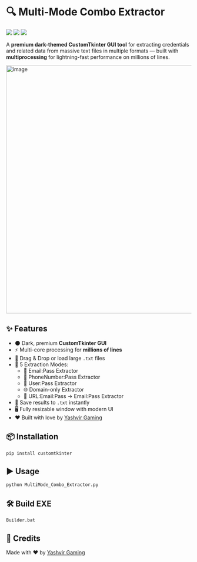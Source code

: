 <h1>🔍 Multi-Mode Combo Extractor</h1>
<p>
  <img src="https://img.shields.io/badge/Python-3.10+-blue?logo=python">
  <img src="https://img.shields.io/badge/GUI-CustomTkinter-darkgreen">
  <img src="https://img.shields.io/badge/License-MIT-yellow">
</p>

<p>
A <strong>premium dark-themed CustomTkinter GUI tool</strong> for extracting credentials and related data from massive text files in multiple formats — built with <b>multiprocessing</b> for lightning-fast performance on millions of lines.
</p>

<img width="994" height="673" alt="image" src="https://github.com/user-attachments/assets/395c5a6a-3bbf-44c5-86b0-291cf5cfdd97" />

<h2>✨ Features</h2>
<ul>
  <li>🌑 Dark, premium <strong>CustomTkinter GUI</strong></li>
  <li>⚡ Multi-core processing for <strong>millions of lines</strong></li>
  <li>📂 Drag & Drop or load large <code>.txt</code> files</li>
  <li>🔄 5 Extraction Modes:
    <ul>
      <li>📧 Email:Pass Extractor</li>
      <li>📱 PhoneNumber:Pass Extractor</li>
      <li>👤 User:Pass Extractor</li>
      <li>🌐 Domain-only Extractor</li>
      <li>🔗 URL:Email:Pass → Email:Pass Extractor</li>
    </ul>
  </li>
  <li>💾 Save results to <code>.txt</code> instantly</li>
  <li>🖥️ Fully resizable window with modern UI</li>
  <li>❤️ Built with love by <a href="https://t.me/therealyashvirgaming" target="_blank">Yashvir Gaming</a></li>
</ul>

<h2>📦 Installation</h2>
<pre><code>pip install customtkinter
</code></pre>

<h2>▶️ Usage</h2>
<pre><code>python MultiMode_Combo_Extractor.py
</code></pre>

<h2>🛠 Build EXE</h2>
<pre><code>Builder.bat
</code></pre>

<h2>📜 Credits</h2>
<p>Made with ❤️ by <a href="https://t.me/therealyashvirgaming" target="_blank">Yashvir Gaming</a></p>
